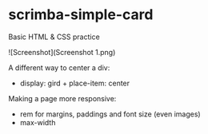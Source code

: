 # scrimba-simple-card
 Basic HTML & CSS practice

 ![Screenshot](Screenshot 1.png)
 


 A different way to center a div:
 - display: gird + place-item: center  

 Making a page more responsive:
 - rem for margins, paddings and font size (even images)
 - max-width 
